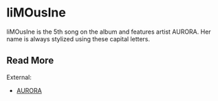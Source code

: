 # liMOusIne

liMOusIne is the 5th song on the album and features artist AURORA. Her name is always 
stylized using these capital letters.

## Read More

External:

- [AURORA](https://nl.wikipedia.org/wiki/AURORA)